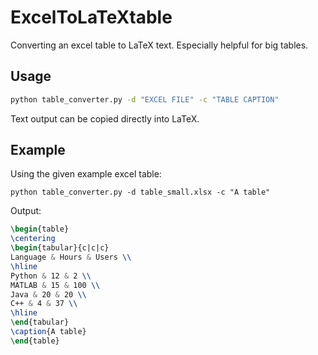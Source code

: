 # ExcelToLaTeXtable
Converting an excel table to LaTeX text. Especially helpful for big tables.

## Usage

``` bash
python table_converter.py -d "EXCEL FILE" -c "TABLE CAPTION"
```

Text output can be copied directly into LaTeX.

## Example

Using the given example excel table:

```
python table_converter.py -d table_small.xlsx -c "A table"
```

Output:
``` latex
\begin{table}
\centering
\begin{tabular}{c|c|c}
Language & Hours & Users \\
\hline
Python & 12 & 2 \\
MATLAB & 15 & 100 \\
Java & 20 & 20 \\
C++ & 4 & 37 \\
\hline
\end{tabular}
\caption{A table}
\end{table}
```
